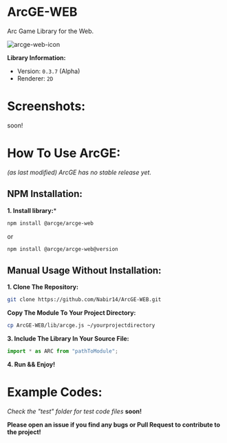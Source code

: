 # ArcGE-WEB
Arc Game Library for the Web.

![arcge-web-icon](https://github.com/user-attachments/assets/9cfc9571-ad6a-4ffa-a04e-730864a31bc0)

**Library Information:**
- Version: `0.3.7` (Alpha)
- Renderer: `2D`
# Screenshots:
soon!

# How To Use ArcGE:
*(as last modified) ArcGE has no stable release yet.*
## NPM Installation:
**1. Install library:***
```sh
npm install @arcge/arcge-web
```
or
```sh
npm install @arcge/arcge-web@version
```

## Manual Usage Without Installation:
**1. Clone The Repository:**
```sh
git clone https://github.com/Nabir14/ArcGE-WEB.git
```
**Copy The Module To Your Project Directory:**
```sh
cp ArcGE-WEB/lib/arcge.js ~/yourprojectdirectory
```
**3. Include The Library In Your Source File:**
```js
import * as ARC from "pathToModule";
```

**4. Run && Enjoy!**

# Example Codes:
*Check the "test" folder for test code files*
**soon!**

**Please open an issue if you find any bugs or Pull Request to contribute to the project!**
